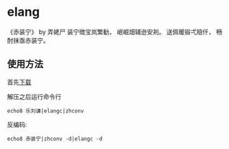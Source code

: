 elang
=====

《赤装宁》 by 弄姥尸 装宁徴宝岚繁勧， 岷崛畑辅逊安刔。 送佩暖锻弌赔仟， 畅酎抹亟赤装宁。

使用方法
-------
首先[下载](http://pa001024.github.io/elang/download/elang.zip)

解压之后运行命令行

```shell
echo8 乐刘谦|elangc|zhconv
```

反编码:
```shell
echo8 赤装宁|zhconv -d|elangc -d
```
